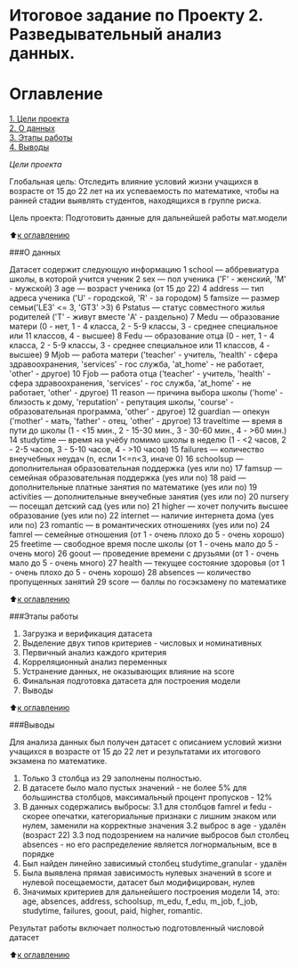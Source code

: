 # Итоговое задание по Проекту 2. Разведывательный анализ данных.
# Оглавление  
[1. Цели проекта](https://github.com/Ainis/skillfactory_rds/edit/master/module_2/readme.md#Цели-проекта)  
[2.  О данных](https://github.com/Ainis/skillfactory_rds/edit/master/module_2/readme.md#О-данных)  
[3. Этапы работы](https://github.com/Ainis/skillfactory_rds/edit/master/module_2/readme.md#Этапы-работы)  
[4. Выводы](https://github.com/Ainis/skillfactory_rds/edit/master/module_2/readme.md#Выводы)  


*Цели проекта*

Глобальная цель:
  Отследить влияние условий жизни учащихся в возрасте от 15 до 22 лет на их успеваемость по математике, чтобы на ранней стадии выявлять студентов, находящихся в группе риска.
  
Цель проекта:
  Подготовить данные для дальнейшей работы мат.модели

:arrow_up:[к оглавлению](https://github.com/Ainis/skillfactory_rds/edit/master/module_2/readme.md#Оглавление)


###О данных

Датасет содержит следующую информацию
1 school — аббревиатура школы, в которой учится ученик
2 sex — пол ученика ('F' - женский, 'M' - мужской)
3 age — возраст ученика (от 15 до 22)
4 address — тип адреса ученика ('U' - городской, 'R' - за городом)
5 famsize — размер семьи('LE3' <= 3, 'GT3' >3)
6 Pstatus — статус совместного жилья родителей ('T' - живут вместе 'A' - раздельно)
7 Medu — образование матери (0 - нет, 1 - 4 класса, 2 - 5-9 классы, 3 - среднее специальное или 11 классов, 4 - высшее)
8 Fedu — образование отца (0 - нет, 1 - 4 класса, 2 - 5-9 классы, 3 - среднее специальное или 11 классов, 4 - высшее)
9 Mjob — работа матери ('teacher' - учитель, 'health' - сфера здравоохранения, 'services' - гос служба, 'at_home' - не работает, 'other' - другое)
10 Fjob — работа отца ('teacher' - учитель, 'health' - сфера здравоохранения, 'services' - гос служба, 'at_home' - не работает, 'other' - другое)
11 reason — причина выбора школы ('home' - близость к дому, 'reputation' - репутация школы, 'course' - образовательная программа, 'other' - другое)
12 guardian — опекун ('mother' - мать, 'father' - отец, 'other' - другое)
13 traveltime — время в пути до школы (1 - <15 мин., 2 - 15-30 мин., 3 - 30-60 мин., 4 - >60 мин.)
14 studytime — время на учёбу помимо школы в неделю (1 - <2 часов, 2 - 2-5 часов, 3 - 5-10 часов, 4 - >10 часов)
15 failures — количество внеучебных неудач (n, если 1<=n<3, иначе 0)
16 schoolsup — дополнительная образовательная поддержка (yes или no)
17 famsup — семейная образовательная поддержка (yes или no)
18 paid — дополнительные платные занятия по математике (yes или no)
19 activities — дополнительные внеучебные занятия (yes или no)
20 nursery — посещал детский сад (yes или no)
21 higher — хочет получить высшее образование (yes или no)
22 internet — наличие интернета дома (yes или no)
23 romantic — в романтических отношениях (yes или no)
24 famrel — семейные отношения (от 1 - очень плохо до 5 - очень хорошо)
25 freetime — свободное время после школы (от 1 - очень мало до 5 - очень мого)
26 goout — проведение времени с друзьями (от 1 - очень мало до 5 - очень много)
27 health — текущее состояние здоровья (от 1 - очень плохо до 5 - очень хорошо)
28 absences — количество пропущенных занятий
29 score — баллы по госэкзамену по математике

:arrow_up:[к оглавлению](https://github.com/Ainis/skillfactory_rds/edit/master/module_2/readme.md#Оглавление)

###Этапы работы

1. Загрузка и верификация датасета 
2. Выделение двух типов критериев - числовых и номинативных
3. Первичный анализ каждого критерия
4. Корреляционный анализ переменных
5. Устранение данных, не оказывающих влияние на score
6. Финальная подготовка датасета для построения модели
7. Выводы

:arrow_up:[к оглавлению](https://github.com/Ainis/skillfactory_rds/edit/master/module_2/readme.md#Оглавление)

###Выводы

Для анализа данных был получен датасет с описанием условий жизни учащихся в возрасте от 15 до 22 лет и результатами их итогового экзамена по математике. 
1. Только 3 столбца из 29 заполнены полностью.
2. В датасете было мало пустых значений - не более 5% для большинства столбцов, максимальный процент пропусков - 12%
3. В данных содержались выбросы:
    3.1 для столбцов famrel и fedu - скорее опечатки, категориальные признаки с лишним знаком или нулем, заменили на корректные значения 
    3.2 выброс в age - удалён (возраст 22)
    3.3 под подозрением на наличие выбросов был столбец absences - но его распределение является логнормальным, все в порядке 
4. Был найден линейно зависимый столбец studytime_granular - удалён
5. Была выявлена прямая зависимость нулевых значений в score и нулевой посещаемости, датасет был модифицирован, нулев
6. Значимых критериев для дальнейшего построения модели 14, это: age, absences, address, schoolsup, m_edu, f_edu, m_job, f_job, studytime, failures, goout, paid, higher, romantic.

Результат работы включает полностью подготовленный числовой датасет

:arrow_up:[к оглавлению](https://github.com/Ainis/skillfactory_rds/edit/master/module_2/readme.md#Оглавление)

